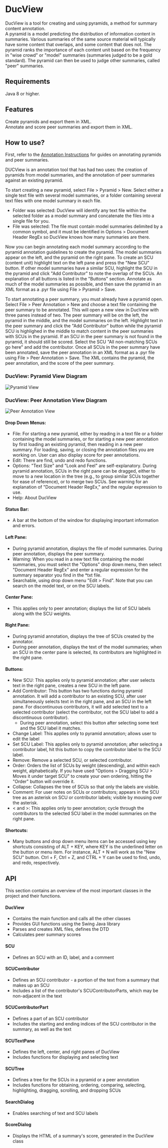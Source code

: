 # DucView
DucView is a tool for creating and using pyramids, a method for summary content annotation. <br />
A pyramid is a model predicting the distribution of information content in summaries. Various summaries of the
same source material will typically have some content that overlaps, and some content that does not. The pyramid
ranks the importance of each content unit based on the frequency in "wise crowd" or "model" summaries (summaries judged to
be a gold standard). The pyramid can then be used to judge other summaries, called "peer" summaries.

## Requirements
Java 8 or higher.

## Features
Create pyramids and export them in XML. <br />
Annotate and score peer summaries and export them in XML.

## How to use?
First, refer to the [Annotation Instructions](http://personal.psu.edu/rjp49/DUC2006/2006-pyramid-guidelines.html)
for guides on annotating pyramids and peer summaries.<br />

DUCView is an annotation tool that has had two uses: the creation of pyramids from model summaries, and the annotation of peer summaries against an existing pyramid.

To start creating a new pyramid, select File > Pyramid > New. Select either a single text file with several model summaries,
or a folder containing several text files with one model summary in each file.
- Folder was selected: DucView will identify any text file within the selected folder as a model summary and concatenate the files into a single file for you.
- File was selected: The file must contain model summaries delimited by a common symbol, and it must be identified in Options > Document Header RegEx so DucView knows how many summaries are there.


Now you can begin annotating each model summary according to the pyramid annotation guidelines to create the pyramid.
The model summaries appear on the left, and the pyramid on the right pane.
To create an SCU (content unit) highlight text on the left pane and press the "New SCU" button.
If other model summaries have a similar SCU, highlight the SCU in the pyramid and click "Add Contributor" to note the overlap of the SCUs.
An explanation of all buttons is listed in the "Buttons" section.
Annotate as much of the model summaries as possible, and then save the pyramid in an XML format as a .pyr file using File > Pyramid > Save. <br />

To start annotating a peer summary, you must already have a pyramid open. Select File > Peer Annotation > New and
choose a text file containing the peer summary to be annotated. This will open a new view in DucView with three panes instead of two.
The peer summary will be on the left, the pyramid in the middle, and the model summaries on the left.
Highlight text in the peer summary and click the "Add Contributor" button while the pyramid SCU is highlighed in the middle
to match content in the peer summaries with SCUs in the pyramid. If an SCU in the peer summary is not found in the pyramid,
it should still be scored. Select the SCU "All non-matching SCUs go here" and add the contributor.
Once all SCUs in the peer summary have been annotated, save the peer annotation in an XML format as a .pyr file using File > Peer Annotation > Save.
The XML contains the pyramid, the peer annotation, and the score of the peer summary.

### DucView: Pyramid View Diagram
![Pyramid View](Images/pyramid_diagram.png?raw=true "Pyramid View")

### DucView: Peer Annotation View Diagram
![Peer Annotation View](Images/peer_annotation_diagram.png?raw=true "Peer Annotation View")


#### Drop Down Menus:
- File: For starting a new pyramid, either by reading in a text file or a folder containing the model summaries, or for starting a new peer annotation by first loading an existing pyramid, then reading in a new peer summary. For loading, saving, or closing the annotation files you are working on. User can also display score for peer annotations.
- Edit: There are find, undo and redo functions.
- Options: "Text Size" and "Look and Feel" are self-explanatory. During pyramid annotation, SCUs in the right pane can be dragged, either to move to a new location in the tree (e.g., to group similar SCUs together for ease of reference), or to merge two SCUs. See warning for an explanation of "Document Header RegEx," and the regular expression to use.
- Help: About DucView
#### Status Bar:
- A bar at the bottom of the window for displaying important information and errors.
#### Left Pane:
- During pyramid annotation, displays the file of model summaries. During peer annotation, displays the peer summary.
- Warning: When you read in a new text file containing the model summaries, you must select the "Options" drop down menu, then select "Document Header RegEx" and enter a regular expression for the summary separator you find in the *txt file.
- Searchable, using drop down menu "Edit > Find". Note that you can search on the model text, or on the SCU labels.
#### Center Pane:
- This applies only to peer annotation; displays the list of SCU labels along with the SCU weights.
#### Right Pane:
- During pyramid annotation, displays the tree of SCUs created by the annotator.
- During peer annotation, displays the text of the model summaries; when an SCU in the center pane is selected, its contributors are highlighted in the right pane.
#### Buttons:
- New SCU: This applies only to pyramid annotation; after user selects text in the right pane, creates a new SCU in the left pane.
- Add Contributor: This button has two functions during pyramid annotation. It will add a contributor to an existing SCU, after user simultaneously selects text in the right pane, and an SCU in the left pane. For discontinuous contributors, it will add selected text to a selected contributor (select the contributor, not the SCU label to add a discontinuous contributor).
  - During peer annotation, select this button after selecting some text and the SCU label it matches.
- Change Label: This applies only to pyramid annotation; allows user to edit the label
- Set SCU Label: This applies only to pyramid annotation; after selecting a contributor label, hit this button to copy the contributor label to the SCU label.
- Remove: Remove a selected SCU, or selected contributor.
- Order: Orders the list of SCUs by weight (descending), and within each weight, alphabetically. If you have used "Options > Dragging SCU > Moves it under target SCU" to create your own ordering, hitting the "Order" button will override it.
- Collapse: Collapses the tree of SCUs so that only the labels are visible.
- Comment: For user notes on SCUs or contributors; appears in the SCU tree as an asterisk on SCU or contributor labels; visible by mousing over the asterisk.
- < and >: This applies only to peer annotation; cycle through the contributors to the selected SCU label in the model summaries on the right pane.
#### Shortcuts:
- Many buttons and drop down menu items can be accessed using key shortcuts consisting of ALT + KEY, where KEY is the underlined letter on the button or menu item. For instance, ALT + N will work as the "New SCU" button. Ctrl + F, Ctrl + Z, and CTRL + Y can be used to find, undo, and redo, respectively.

## API
This section contains an overview of the most important classes in the project and their functions. <br />

#### DucView
- Contains the main function and calls all the other classes
- Provides GUI functions using the Swing Java library
- Parses and creates XML files, defines the DTD
- Calculates peer summary scores
#### SCU
- Defines an SCU with an ID, label, and a comment
#### SCUContributor
- Defines an SCU contributor - a portion of the text from a summary that makes up an SCU
- Includes a list of the contributor's SCUContributorParts, which may be non-adjacent in the text
#### SCUContributorPart
- Defines a part of an SCU contributor
- Includes the starting and ending indices of the SCU contributor in the summary, as well as the text
#### SCUTextPane
- Defines the left, center, and right panes of DucView
- Includes functions for displaying and selecting text
#### SCUTree
- Defines a tree for the SCUs in a pyramid or a peer annotation
- Includes functions for obtaining, ordering, comparing, selecting, highlighting, dragging, scrolling, and dropping SCUs
#### SearchDialog
- Enables searching of text and SCU labels
#### ScoreDialog
- Displays the HTML of a summary's score, generated in the DucView class

